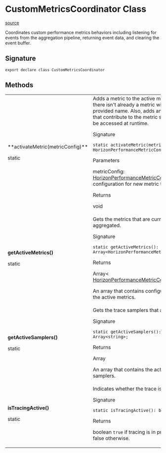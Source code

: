 # CustomMetricsCoordinator Class

[source](https://developers.meta.com/horizon-worlds/reference/2.0.0/performance_custommetricscoordinator)

Coordinates custom performance metrics behaviors including listening for events from the aggregation pipeline, returning event data, and clearing the event buffer.

## Signature

```
export declare class CustomMetricsCoordinator
```

## Methods

<table>
  <tbody>
    <tr>
      <td>**activateMetric(metricConfig)**

 static</td>
      <td>Adds a metric to the active metrics list if there isn't already a metric with the provided name. Also, adds any samplers that contribute to the metric so they can be accessed at runtime.

Signature

```
static activateMetric(metricConfig: HorizonPerformanceMetricConfig): void;
```

Parameters

metricConfig: [HorizonPerformanceMetricConfig](/horizon-worlds/reference/2.0.0/performance_horizonperformancemetricconfig) The configuration for new metric to activate.

Returns

void</td>
    </tr>
    <tr>
      <td>**getActiveMetrics()**

 static</td>
      <td>Gets the metrics that are currently being aggregated.

Signature

```
static getActiveMetrics(): Array<HorizonPerformanceMetricConfig>;
```

Returns

Array< [HorizonPerformanceMetricConfig](/horizon-worlds/reference/2.0.0/performance_horizonperformancemetricconfig) >

An array that contains configurations of the active metrics.</td>
    </tr>
    <tr>
      <td>**getActiveSamplers()**

 static</td>
      <td>Gets the trace samplers that are running.

Signature

```
static getActiveSamplers(): Array<string>;
```

Returns

Array<string>

An array that contains the active trace samplers.</td>
    </tr>
    <tr>
      <td>**isTracingActive()**

 static</td>
      <td>Indicates whether the trace is running.

Signature

```
static isTracingActive(): boolean;
```

Returns

boolean `true` if tracing is in progress; false otherwise.</td>
    </tr>
  </tbody>
</table>